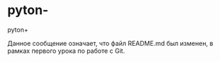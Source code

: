 # pyton-
pyton+


Данное сообщение означает, что файл README.md был изменен, в рамках первого урока по работе с Git.